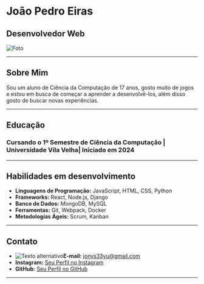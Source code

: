 # João Pedro Eiras <span style="color: black;">

## Desenvolvedor Web <span style="color: black;">

![Foto](https://github.com/ljonys/Curriculo/assets/161311108/b5742d28-5336-4731-8344-a8d1971566d2)

---

## Sobre Mim <span style="color: black;">

Sou um aluno de Ciência da Computação de 17 anos, gosto muito de jogos e estou em busca de começar a aprender a desenvolvê-los, além disso gosto de buscar novas experiências.

---

## Educação <span style="color: black;">

### Cursando o 1º Semestre de Ciência da Computação | Universidade Vila Velha| Iníciado em 2024

---

## Habilidades em desenvolvimento <span style="color: black;">

- **Linguagens de Programação:** JavaScript, HTML, CSS, Python
- **Frameworks:** React, Node.js, Django
- **Banco de Dados:** MongoDB, MySQL
- **Ferramentas:** Git, Webpack, Docker
- **Metodologias Ágeis:** Scrum, Kanban

---

## Contato <span style="color: black;">

- <img src="![vecteezy_gmail-png-icone_16716465](vecteezy_gmail-png-icone_16716465.png)" alt="Texto alternativo" width="100" height="100" />**E-mail:** jonys33yu@gmail.com
- **Instagram:** [Seu Perfil no Instagram](https://www.instagram.com/joaopedroeirass/)
- **GitHub:** [Seu Perfil no GitHub](https://github.com/ljonys)

---
